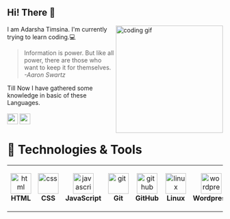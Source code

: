## Hi! There 👋 
<img align="right" src="https://giphy.com/gifs/life-interesting-footage-ZVik7pBtu9dNS" alt="coding gif" width="250">

  I am Adarsha Timsina. I'm currently trying to learn coding.💻 <br/>


 <blockquote>Information is power. But like all power, there are those who want to keep it for themselves.
 <br/> <i>-Aaron Swartz</i></blockquote>

 Till Now I have gathered some knowledge in basic of these Languages. <br/> <br/>
<a href="https://www.linkedin.com/in/adarshatimsina"><img src="https://img.shields.io/badge/linkedin-%230077B5.svg?&style=for-the-badge&logo=linkedin&logoColor=white" height=25></a>
<a href="https://www.x.com/adrshatimsina"><img src="https://img.shields.io/badge/Gmail-D14836?style=for-the-badge&logo=gmail&logoColor=white" height=25></a>

# 🔧 Technologies & Tools

 <table>
   <tr>
     <td align="center" height="108" width=108">
            <img src="https://cdn.jsdelivr.net/gh/devicons/devicon/icons/html5/html5-original.svg" 
              width="48"
              height="48"
              alt="html"/> <br/> <strong> HTML </strong>
     </td>
     <td align="center" height="108" width="108">
            <img src="https://cdn.jsdelivr.net/gh/devicons/devicon/icons/css3/css3-original.svg" 
              width="48"
              height="48"
              alt="css"/><br/><strong>CSS</strong>
     </td>
     <td align="center" height="108" width="108"> 
            <img src="https://cdn.jsdelivr.net/gh/devicons/devicon/icons/javascript/javascript-original.svg"
              height="48"
              width="48"
              alt="javascript"/><br/><strong>JavaScript</strong>
     </td>
     <td align="center" height="108" width="108">
            <img src="https://cdn.jsdelivr.net/gh/devicons/devicon/icons/git/git-plain.svg" 
              height="48"
              width="48"
              alt="git"/><br/> <strong>Git</strong>
     </td>
     <td align="center" height="108" width="108">
            <img src="https://cdn.jsdelivr.net/gh/devicons/devicon/icons/github/github-original.svg" 
              height="48"
              width="48"
              alt="github"/><br/> <strong>GitHub</strong> 
     </td>
     <td align="center" height="108" width="108">
            <img src="https://cdn.jsdelivr.net/gh/devicons/devicon/icons/linux/linux-original.svg"
              height="48"
              width="48"
              alt="linux"/><br/><strong>Linux</strong>
      </td>
     <td align ="center" height="108" width="108">
            <img src="https://cdn.jsdelivr.net/gh/devicons/devicon/icons/wordpress/wordpress-original.svg"
              width="48"
              height="48"
              alt="wordpress"/><br/><strong>Wordpress</strong>
     </td>
   </tr>
 </table>